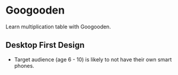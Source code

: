 # Googooden

Learn multiplication table with Googooden.

## Desktop First Design

- Target audience (age 6 - 10) is likely to not have their own smart phones.
